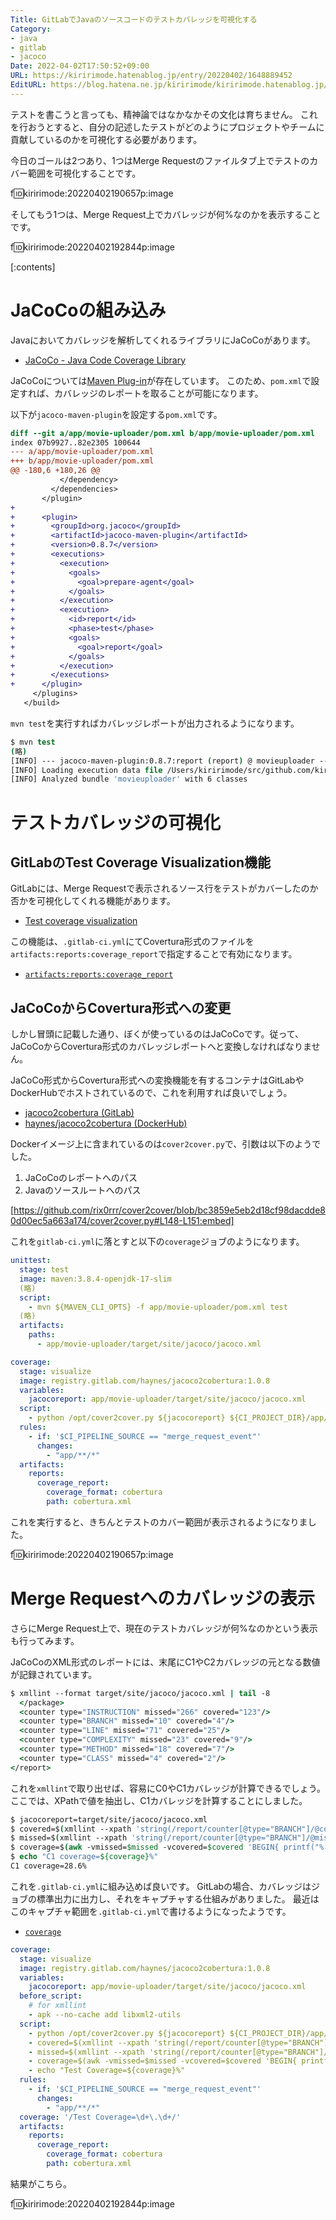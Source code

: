 ```yaml
---
Title: GitLabでJavaのソースコードのテストカバレッジを可視化する
Category:
- java
- gitlab
- jacoco
Date: 2022-04-02T17:50:52+09:00
URL: https://kiririmode.hatenablog.jp/entry/20220402/1648889452
EditURL: https://blog.hatena.ne.jp/kiririmode/kiririmode.hatenablog.jp/atom/entry/13574176438079119659
---
```


テストを書こうと言っても、精神論ではなかなかその文化は育ちません。
これを行おうとすると、自分の記述したテストがどのようにプロジェクトやチームに貢献しているのかを可視化する必要があります。

今日のゴールは2つあり、1つはMerge Requestのファイルタブ上でテストのカバー範囲を可視化することです。

f:id:kiririmode:20220402190657p:image

そしてもう1つは、Merge Request上でカバレッジが何%なのかを表示することです。

f:id:kiririmode:20220402192844p:image

[:contents]

# JaCoCoの組み込み

Javaにおいてカバレッジを解析してくれるライブラリにJaCoCoがあります。

- [JaCoCo - Java Code Coverage Library](https://www.jacoco.org/jacoco/trunk/index.html)

JaCoCoについては[Maven Plug-in](https://www.jacoco.org/jacoco/trunk/doc/maven.html)が存在しています。
このため、`pom.xml`で設定すれば、カバレッジのレポートを取ることが可能になります。

以下が`jacoco-maven-plugin`を設定する`pom.xml`です。

```diff
diff --git a/app/movie-uploader/pom.xml b/app/movie-uploader/pom.xml
index 07b9927..82e2305 100644
--- a/app/movie-uploader/pom.xml
+++ b/app/movie-uploader/pom.xml
@@ -180,6 +180,26 @@
           </dependency>
         </dependencies>
       </plugin>
+
+      <plugin>
+        <groupId>org.jacoco</groupId>
+        <artifactId>jacoco-maven-plugin</artifactId>
+        <version>0.8.7</version>
+        <executions>
+          <execution>
+            <goals>
+              <goal>prepare-agent</goal>
+            </goals>
+          </execution>
+          <execution>
+            <id>report</id>
+            <phase>test</phase>
+            <goals>
+              <goal>report</goal>
+            </goals>
+          </execution>
+        </executions>
+      </plugin>
     </plugins>
   </build>
```

`mvn test`を実行すればカバレッジレポートが出力されるようになります。

```tcsh
$ mvn test
(略)
[INFO] --- jacoco-maven-plugin:0.8.7:report (report) @ movieuploader ---
[INFO] Loading execution data file /Users/kiririmode/src/github.com/kiririmode/hobby/app/movie-uploader/target/jacoco.exec
[INFO] Analyzed bundle 'movieuploader' with 6 classes
```

# テストカバレッジの可視化

## GitLabのTest Coverage Visualization機能

GitLabには、Merge Requestで表示されるソース行をテストがカバーしたのか否かを可視化してくれる機能があります。

- [Test coverage visualization](https://docs.gitlab.com/ee/user/project/merge_requests/test_coverage_visualization.html)

この機能は、`.gitlab-ci.yml`にてCovertura形式のファイルを`artifacts:reports:coverage_report`で指定することで有効になります。

- [`artifacts:reports:coverage_report`](https://docs.gitlab.com/ee/ci/yaml/artifacts_reports.html#artifactsreportscoverage_report)

## JaCoCoからCovertura形式への変更

しかし冒頭に記載した通り、ぼくが使っているのはJaCoCoです。従って、JaCoCoからCovertura形式のカバレッジレポートへと変換しなければなりません。

JaCoCo形式からCovertura形式への変換機能を有するコンテナはGitLabやDockerHubでホストされているので、これを利用すれば良いでしょう。

- [jacoco2cobertura (GitLab)](https://gitlab.com/haynes/jacoco2cobertura/container_registry)
- [haynes/jacoco2cobertura (DockerHub)](https://hub.docker.com/r/haynes/jacoco2cobertura) 

Dockerイメージ上に含まれているのは`cover2cover.py`で、引数は以下のようでした。

1. JaCoCoのレポートへのパス
2. Javaのソースルートへのパス

[https://github.com/rix0rrr/cover2cover/blob/bc3859e5eb2d18cf98dacdde80d00ec5a663a174/cover2cover.py#L148-L151:embed]

これを`gitlab-ci.yml`に落とすと以下の`coverage`ジョブのようになります。


```yaml
unittest:
  stage: test
  image: maven:3.8.4-openjdk-17-slim
  (略)
  script:
    - mvn ${MAVEN_CLI_OPTS} -f app/movie-uploader/pom.xml test
  (略)
  artifacts:
    paths:
      - app/movie-uploader/target/site/jacoco/jacoco.xml

coverage:
  stage: visualize
  image: registry.gitlab.com/haynes/jacoco2cobertura:1.0.8
  variables:
    jacocoreport: app/movie-uploader/target/site/jacoco/jacoco.xml
  script:
    - python /opt/cover2cover.py ${jacocoreport} ${CI_PROJECT_DIR}/app/movie-uploader/src/main/java/ > cobertura.xml
  rules:
    - if: '$CI_PIPELINE_SOURCE == "merge_request_event"'
      changes:
        - "app/**/*"
  artifacts:
    reports:
      coverage_report:
        coverage_format: cobertura
        path: cobertura.xml
```

これを実行すると、きちんとテストのカバー範囲が表示されるようになりました。

f:id:kiririmode:20220402190657p:image

# Merge Requestへのカバレッジの表示

さらにMerge Request上で、現在のテストカバレッジが何%なのかという表示も行ってみます。

JaCoCoのXML形式のレポートには、末尾にC1やC2カバレッジの元となる数値が記録されています。

```tcsh
$ xmllint --format target/site/jacoco/jacoco.xml | tail -8
  </package>
  <counter type="INSTRUCTION" missed="266" covered="123"/>
  <counter type="BRANCH" missed="10" covered="4"/>
  <counter type="LINE" missed="71" covered="25"/>
  <counter type="COMPLEXITY" missed="23" covered="9"/>
  <counter type="METHOD" missed="18" covered="7"/>
  <counter type="CLASS" missed="4" covered="2"/>
</report>
```

これを`xmllint`で取り出せば、容易にC0やC1カバレッジが計算できるでしょう。ここでは、XPathで値を抽出し、C1カバレッジを計算することにしました。

```tcsh
$ jacocoreport=target/site/jacoco/jacoco.xml
$ covered=$(xmllint --xpath 'string(/report/counter[@type="BRANCH"]/@covered)' ${jacocoreport})
$ missed=$(xmllint --xpath 'string(/report/counter[@type="BRANCH"]/@missed)' ${jacocoreport})
$ coverage=$(awk -vmissed=$missed -vcovered=$covered 'BEGIN{ printf("%.1f\n", covered/(covered+missed)*100 ) }')
$ echo "C1 coverage=${coverage}%"
C1 coverage=28.6%
```

これを`.gitlab-ci.yml`に組み込めば良いです。
GitLabの場合、カバレッジはジョブの標準出力に出力し、それをキャプチャする仕組みがありました。
最近はこのキャプチャ範囲を`.gitlab-ci.yml`で書けるようになったようです。

- [`coverage`](https://docs.gitlab.com/ee/ci/yaml/index.html#coverage)

```yaml
coverage:
  stage: visualize
  image: registry.gitlab.com/haynes/jacoco2cobertura:1.0.8
  variables:
    jacocoreport: app/movie-uploader/target/site/jacoco/jacoco.xml
  before_script:
    # for xmllint
    - apk --no-cache add libxml2-utils
  script:
    - python /opt/cover2cover.py ${jacocoreport} ${CI_PROJECT_DIR}/app/movie-uploader/src/main/java/ > cobertura.xml
    - covered=$(xmllint --xpath 'string(/report/counter[@type="BRANCH"]/@covered)' ${jacocoreport})
    - missed=$(xmllint --xpath 'string(/report/counter[@type="BRANCH"]/@missed)' ${jacocoreport})
    - coverage=$(awk -vmissed=$missed -vcovered=$covered 'BEGIN{ printf("%.1f\n", covered/(covered+missed)*100 ) }')
    - echo "Test Coverage=${coverage}%"
  rules:
    - if: '$CI_PIPELINE_SOURCE == "merge_request_event"'
      changes:
        - "app/**/*"
  coverage: '/Test Coverage=\d+\.\d+/'
  artifacts:
    reports:
      coverage_report:
        coverage_format: cobertura
        path: cobertura.xml
```

結果がこちら。

f:id:kiririmode:20220402192844p:image
